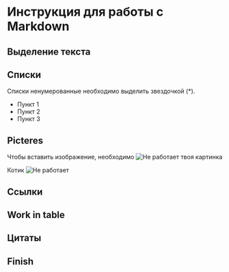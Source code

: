 # Инструкция для работы с Markdown

## Выделение текста

## Списки
Списки ненумерованные необходимо выделить звездочкой (*).
* Пункт 1
* Пункт 2
* Пункт 3
 

## Picteres
Чтобы вставить изображение, необходимо
![Не работает твоя картинка](https://i.pinimg.com/originals/36/76/99/36769945f37cb48d1cc24ba4dc724d94.jpg)

Котик 
![Не работает](kisa.jpg)

## Ссылки

## Work in table

## Цитаты

## Finish